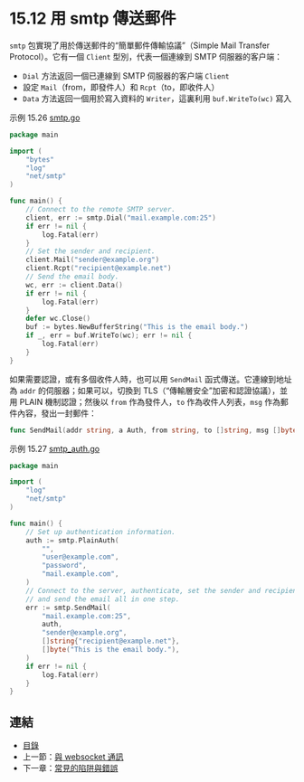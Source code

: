 # 15.12 用 smtp 傳送郵件

`smtp` 包實現了用於傳送郵件的“簡單郵件傳輸協議”（Simple Mail Transfer Protocol）。它有一個 `Client` 型別，代表一個連線到 SMTP 伺服器的客户端：

- `Dial` 方法返回一個已連線到 SMTP 伺服器的客户端 `Client`
- 設定 `Mail`（from，即發件人）和 `Rcpt`（to，即收件人）
- `Data` 方法返回一個用於寫入資料的 `Writer`，這裏利用 `buf.WriteTo(wc)` 寫入

示例 15.26 [smtp.go](examples/chapter_15/smtp.go)
```go
package main

import (
	"bytes"
	"log"
	"net/smtp"
)

func main() {
	// Connect to the remote SMTP server.
	client, err := smtp.Dial("mail.example.com:25")
	if err != nil {
		log.Fatal(err)
	}
	// Set the sender and recipient.
	client.Mail("sender@example.org")
	client.Rcpt("recipient@example.net")
	// Send the email body.
	wc, err := client.Data()
	if err != nil {
		log.Fatal(err)
	}
	defer wc.Close()
	buf := bytes.NewBufferString("This is the email body.")
	if _, err = buf.WriteTo(wc); err != nil {
		log.Fatal(err)
	}
}
```

如果需要認證，或有多個收件人時，也可以用 `SendMail` 函式傳送。它連線到地址為 `addr` 的伺服器；如果可以，切換到 TLS（“傳輸層安全”加密和認證協議），並用 PLAIN 機制認證；然後以 `from` 作為發件人，`to` 作為收件人列表，`msg` 作為郵件內容，發出一封郵件：
```go
func SendMail(addr string, a Auth, from string, to []string, msg []byte) error
```

示例 15.27 [smtp_auth.go](examples/chapter_15/smtp_auth.go)
```go
package main

import (
	"log"
	"net/smtp"
)

func main() {
	// Set up authentication information.
	auth := smtp.PlainAuth(
		"",
		"user@example.com",
		"password",
		"mail.example.com",
	)
	// Connect to the server, authenticate, set the sender and recipient,
	// and send the email all in one step.
	err := smtp.SendMail(
		"mail.example.com:25",
		auth,
		"sender@example.org",
		[]string{"recipient@example.net"},
		[]byte("This is the email body."),
	)
	if err != nil {
		log.Fatal(err)
	}
}
```

## 連結

- [目錄](directory.md)
- 上一節：[與 websocket 通訊](15.11.md)
- 下一章：[常見的陷阱與錯誤](16.0.md)